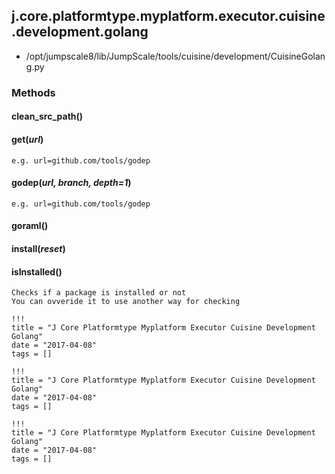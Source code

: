 <!-- toc -->
## j.core.platformtype.myplatform.executor.cuisine.development.golang

- /opt/jumpscale8/lib/JumpScale/tools/cuisine/development/CuisineGolang.py

### Methods

#### clean_src_path() 

#### get(*url*) 

```
e.g. url=github.com/tools/godep

```

#### godep(*url, branch, depth=1*) 

```
e.g. url=github.com/tools/godep

```

#### goraml() 

#### install(*reset*) 

#### isInstalled() 

```
Checks if a package is installed or not
You can ovveride it to use another way for checking

```


```
!!!
title = "J Core Platformtype Myplatform Executor Cuisine Development Golang"
date = "2017-04-08"
tags = []
```

```
!!!
title = "J Core Platformtype Myplatform Executor Cuisine Development Golang"
date = "2017-04-08"
tags = []
```

```
!!!
title = "J Core Platformtype Myplatform Executor Cuisine Development Golang"
date = "2017-04-08"
tags = []
```
